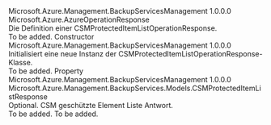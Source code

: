 <Type Name="CSMProtectedItemListOperationResponse" FullName="Microsoft.Azure.Management.BackupServices.Models.CSMProtectedItemListOperationResponse">
  <TypeSignature Language="C#" Value="public class CSMProtectedItemListOperationResponse : Microsoft.Azure.AzureOperationResponse" />
  <TypeSignature Language="ILAsm" Value=".class public auto ansi beforefieldinit CSMProtectedItemListOperationResponse extends Microsoft.Azure.AzureOperationResponse" />
  <TypeSignature Language="DocId" Value="T:Microsoft.Azure.Management.BackupServices.Models.CSMProtectedItemListOperationResponse" />
  <TypeSignature Language="VB.NET" Value="Public Class CSMProtectedItemListOperationResponse&#xA;Inherits AzureOperationResponse" />
  <TypeSignature Language="F#" Value="type CSMProtectedItemListOperationResponse = class&#xA;    inherit AzureOperationResponse" />
  <AssemblyInfo>
    <AssemblyName>Microsoft.Azure.Management.BackupServicesManagement</AssemblyName>
    <AssemblyVersion>1.0.0.0</AssemblyVersion>
  </AssemblyInfo>
  <Base>
    <BaseTypeName>Microsoft.Azure.AzureOperationResponse</BaseTypeName>
  </Base>
  <Interfaces />
  <Docs>
    <summary>
            Die Definition einer CSMProtectedItemListOperationResponse.
            </summary>
    <remarks>To be added.</remarks>
  </Docs>
  <Members>
    <Member MemberName=".ctor">
      <MemberSignature Language="C#" Value="public CSMProtectedItemListOperationResponse ();" />
      <MemberSignature Language="ILAsm" Value=".method public hidebysig specialname rtspecialname instance void .ctor() cil managed" />
      <MemberSignature Language="DocId" Value="M:Microsoft.Azure.Management.BackupServices.Models.CSMProtectedItemListOperationResponse.#ctor" />
      <MemberSignature Language="VB.NET" Value="Public Sub New ()" />
      <MemberType>Constructor</MemberType>
      <AssemblyInfo>
        <AssemblyName>Microsoft.Azure.Management.BackupServicesManagement</AssemblyName>
        <AssemblyVersion>1.0.0.0</AssemblyVersion>
      </AssemblyInfo>
      <Parameters />
      <Docs>
        <summary>
            Initialisiert eine neue Instanz der CSMProtectedItemListOperationResponse-Klasse.
            </summary>
        <remarks>To be added.</remarks>
      </Docs>
    </Member>
    <Member MemberName="CSMProtectedItemListResponse">
      <MemberSignature Language="C#" Value="public Microsoft.Azure.Management.BackupServices.Models.CSMProtectedItemListResponse CSMProtectedItemListResponse { get; set; }" />
      <MemberSignature Language="ILAsm" Value=".property instance class Microsoft.Azure.Management.BackupServices.Models.CSMProtectedItemListResponse CSMProtectedItemListResponse" />
      <MemberSignature Language="DocId" Value="P:Microsoft.Azure.Management.BackupServices.Models.CSMProtectedItemListOperationResponse.CSMProtectedItemListResponse" />
      <MemberSignature Language="VB.NET" Value="Public Property CSMProtectedItemListResponse As CSMProtectedItemListResponse" />
      <MemberSignature Language="F#" Value="member this.CSMProtectedItemListResponse : Microsoft.Azure.Management.BackupServices.Models.CSMProtectedItemListResponse with get, set" Usage="Microsoft.Azure.Management.BackupServices.Models.CSMProtectedItemListOperationResponse.CSMProtectedItemListResponse" />
      <MemberType>Property</MemberType>
      <AssemblyInfo>
        <AssemblyName>Microsoft.Azure.Management.BackupServicesManagement</AssemblyName>
        <AssemblyVersion>1.0.0.0</AssemblyVersion>
      </AssemblyInfo>
      <ReturnValue>
        <ReturnType>Microsoft.Azure.Management.BackupServices.Models.CSMProtectedItemListResponse</ReturnType>
      </ReturnValue>
      <Docs>
        <summary>
            Optional. CSM geschützte Element Liste Antwort.
            </summary>
        <value>To be added.</value>
        <remarks>To be added.</remarks>
      </Docs>
    </Member>
  </Members>
</Type>